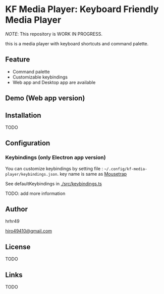# KF Media Player: Keyboard Friendly Media Player

*NOTE*: This repository is WORK IN PROGRESS.

this is a media player with keyboard shortcuts and command palette.

## Feature

* Command palette
* Customizable keybindings
* Web app and Desktop app are available

## Demo (Web app version)

## Installation

TODO

## Configuration 

### Keybindings (only Electron app version)

You can customize keybindings by setting file : `~/.config/kf-media-player/keybindings.json`.
key name is same as [Mousetrap](https://craig.is/killing/mice)

See defaultKeybindings in [./src/keybindings.ts](./src/keybindings.ts)

TODO: add more information

## Author

hrhr49

hiro49410@gmail.com

## License

TODO

## Links

TODO

